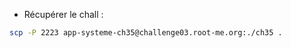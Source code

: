 

- Récupérer le chall :
```bash
scp -P 2223 app-systeme-ch35@challenge03.root-me.org:./ch35 .
```










